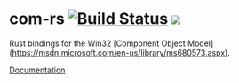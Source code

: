 # com-rs [![Build Status][appveyor-badge]][appveyor] [![][crates-badge]][crates]

Rust bindings for the Win32 [Component Object Model]
(https://msdn.microsoft.com/en-us/library/ms680573.aspx).

[Documentation](http://eljay.github.io/com-rs/com_rs/index.html)

[appveyor]: https://ci.appveyor.com/project/Eljay/com-rs
[appveyor-badge]: https://img.shields.io/appveyor/ci/eljay/com-rs.svg
[crates]: https://crates.io/crates/com-rs
[crates-badge]: https://img.shields.io/crates/v/com-rs.svg